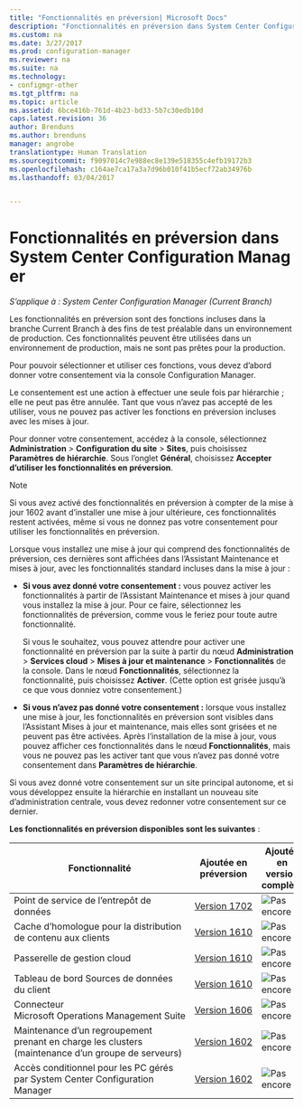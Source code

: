 ```yaml
---
title: "Fonctionnalités en préversion| Microsoft Docs"
description: "Fonctionnalités en préversion dans System Center Configuration Manager"
ms.custom: na
ms.date: 3/27/2017
ms.prod: configuration-manager
ms.reviewer: na
ms.suite: na
ms.technology:
- configmgr-other
ms.tgt_pltfrm: na
ms.topic: article
ms.assetid: 6bce416b-761d-4b23-bd33-5b7c30edb10d
caps.latest.revision: 36
author: Brenduns
ms.author: brenduns
manager: angrobe
translationtype: Human Translation
ms.sourcegitcommit: f9097014c7e988ec8e139e518355c4efb19172b3
ms.openlocfilehash: c164ae7ca17a3a7d96b010f41b5ecf72ab34976b
ms.lasthandoff: 03/04/2017


---
```

# <a name="pre-release-feaures-in-system-center-configuration-manager"></a>Fonctionnalités en préversion dans System Center Configuration Manager
*S’applique à : System Center Configuration Manager (Current Branch)*

 Les fonctionnalités en préversion sont des fonctions incluses dans la branche Current Branch à des fins de test préalable dans un environnement de production. Ces fonctionnalités peuvent être utilisées dans un environnement de production, mais ne sont pas prêtes pour la production.

 Pour pouvoir sélectionner et utiliser ces fonctions, vous devez d’abord donner votre consentement via la console Configuration Manager.  

Le consentement est une action à effectuer une seule fois par hiérarchie ; elle ne peut pas être annulée. Tant que vous n’avez pas accepté de les utiliser, vous ne pouvez pas activer les fonctions en préversion incluses avec les mises à jour.

Pour donner votre consentement, accédez à la console, sélectionnez **Administration** > **Configuration du site** > **Sites**, puis choisissez **Paramètres de hiérarchie**. Sous l’onglet **Général**, choisissez **Accepter d’utiliser les fonctionnalités en préversion**.

 > [!NOTE]
 > Si vous avez activé des fonctionnalités en préversion à compter de la mise à jour 1602 avant d’installer une mise à jour ultérieure, ces fonctionnalités restent activées, même si vous ne donnez pas votre consentement pour utiliser les fonctionnalités en préversion.

Lorsque vous installez une mise à jour qui comprend des fonctionnalités de préversion, ces dernières sont affichées dans l’Assistant Maintenance et mises à jour, avec les fonctionnalités standard incluses dans la mise à jour :
  - **Si vous avez donné votre consentement :** vous pouvez activer les fonctionnalités à partir de l’Assistant Maintenance et mises à jour quand vous installez la mise à jour. Pour ce faire, sélectionnez les fonctionnalités de préversion, comme vous le feriez pour toute autre fonctionnalité.     

    Si vous le souhaitez, vous pouvez attendre pour activer une fonctionnalité en préversion par la suite à partir du nœud **Administration** > **Services cloud** > **Mises à jour et maintenance** > **Fonctionnalités** de la console. Dans le nœud **Fonctionnalités**, sélectionnez la fonctionnalité, puis choisissez **Activer**. (Cette option est grisée jusqu’à ce que vous donniez votre consentement.)  
  -   **Si vous n’avez pas donné votre consentement :** lorsque vous installez une mise à jour, les fonctionnalités en préversion sont visibles dans l’Assistant Mises à jour et maintenance, mais elles sont grisées et ne peuvent pas être activées. Après l’installation de la mise à jour, vous pouvez afficher ces fonctionnalités dans le nœud **Fonctionnalités**, mais vous ne pouvez pas les activer tant que vous n’avez pas donné votre consentement dans **Paramètres de hiérarchie**.

Si vous avez donné votre consentement sur un site principal autonome, et si vous développez ensuite la hiérarchie en installant un nouveau site d’administration centrale, vous devez redonner votre consentement sur ce dernier.

**Les fonctionnalités en préversion disponibles sont les suivantes** :

 |Fonctionnalité          |Ajoutée en préversion | Ajoutée en version complète|  
|------------------|---------------------|---------------------|
| Point de service de l’entrepôt de données  |  [Version 1702](/sccm/core/servers/manage/data-warehouse) |![Pas encore](media/83c5d168-8faf-4e8e-920b-528e3c43ffd4.gif)|
| Cache d’homologue pour la distribution de contenu aux clients |  [Version 1610](/sccm/core/plan-design/hierarchy/client-peer-cache) |![Pas encore](media/83c5d168-8faf-4e8e-920b-528e3c43ffd4.gif)|
| Passerelle de gestion cloud |  [Version 1610](/sccm/core/clients/manage/plan-cloud-management-gateway) |![Pas encore](media/83c5d168-8faf-4e8e-920b-528e3c43ffd4.gif)|
| Tableau de bord Sources de données du client |  [Version 1610](/sccm/core/servers/deploy/configure/monitor-content-you-have-distributed#client-data-sources-dashboard) |![Pas encore](media/83c5d168-8faf-4e8e-920b-528e3c43ffd4.gif)|
| Connecteur Microsoft Operations Management Suite  | [Version 1606](../../../core/clients/manage/sync-data-microsoft-operations-management-suite.md) |![Pas encore](media/83c5d168-8faf-4e8e-920b-528e3c43ffd4.gif)|
| Maintenance d’un regroupement prenant en charge les clusters (maintenance d’un groupe de serveurs)| [Version 1602](../../../core/get-started/capabilities-in-technical-preview-1605.md#BKMK_ServerGroups)|![Pas encore](media/83c5d168-8faf-4e8e-920b-528e3c43ffd4.gif)|
|Accès conditionnel pour les PC gérés par System Center Configuration Manager | [Version 1602](../../../protect/deploy-use/manage-access-to-o365-services-for-pcs-managed-by-sccm.md)     |![Pas encore](media/83c5d168-8faf-4e8e-920b-528e3c43ffd4.gif)                        |

